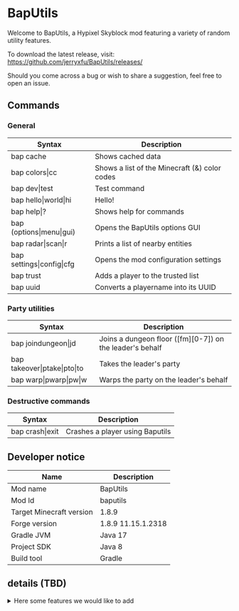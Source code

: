 # BapUtils

Welcome to BapUtils, a Hypixel Skyblock mod featuring a variety of random utility features.

To download the latest release, visit: <https://github.com/jerryxfu/BapUtils/releases/>

Should you come across a bug or wish to share a suggestion, feel free to open an issue.

## Commands
### General

| Syntax | Description |
|---|---|
| bap cache | Shows cached data |
| bap colors\|cc | Shows a list of the Minecraft (&) color codes |
| bap dev\|test | Test command |
| bap hello\|world\|hi | Hello! |
| bap help\|? | Shows help for commands |
| bap (options\|menu\|gui) | Opens the BapUtils options GUI |
| bap radar\|scan\|r | Prints a list of nearby entities |
| bap settings\|config\|cfg | Opens the mod configuration settings |
| bap trust <plkayerName> | Adds a player to the trusted list |
| bap uuid <plkayerName> | Converts a playername into its UUID |

### Party utilities

| Syntax | Description|
|---|---|
| bap joindungeon\|jd <floorCode> | Joins a dungeon floor ([fm][0-7]) on the leader's behalf |
| bap takeover\|ptake\|pto\|to | Takes the leader's party |
| bap warp\|pwarp\|pw\|w | Warps the party on the leader's behalf |


### Destructive commands

| Syntax | Description|
|---|---|
| bap crash\|exit <playerName> | Crashes a player using Baputils |

## Developer notice


| Name | Description |
|---|---|
| Mod name | BapUtils |
| Mod Id | baputils |
| Target Minecraft version | 1.8.9 |
| Forge version | 1.8.9 11.15.1.2318 |
| Gradle JVM | Java 17 |
| Project SDK | Java 8 |
| Build tool | Gradle |


## details (TBD)

<details close>
  <summary>Here some features we would like to add</summary>
  
- Display dungeon secret route (might not happen or will take a really long time to make).
- Mining profit display like soopy v2 but doesn't break (it will only display m/h and we plan on adding a reset button)
- Maybe foraging update qol (if it ever comes out)
- Mining min pristine procs tracker
